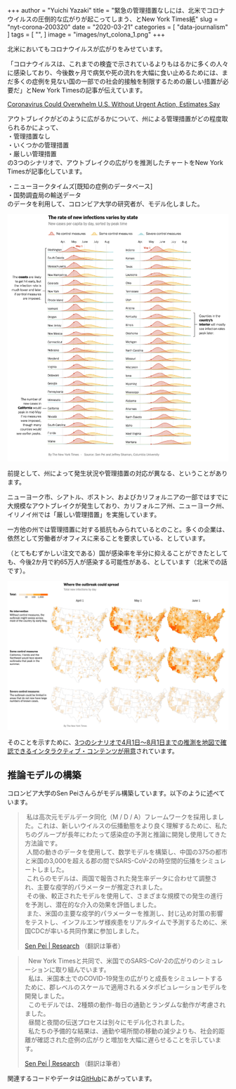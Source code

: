 +++
author = "Yuichi Yazaki"
title = "緊急の管理措置なしには、北米でコロナウイルスの圧倒的な広がりが起こってしまう、とNew York Times紙"
slug = "nyt-corona-200320"
date = "2020-03-21"
categories = [
    "data-journalism"
]
tags = [
    "",
]
image = "images/nyt_colona_1.png"
+++

北米においてもコロナウイルスが広がりをみせています。

「コロナウイルスは、これまでの検査で示されているよりもはるかに多くの人々に感染しており、今後数ヶ月で病気や死の流れを大幅に食い止めるためには、まだ多くの症例を見ない国の一部での社会的接触を制限するための厳しい措置が必要だ」とNew York Timesの記事が伝えています。

[Coronavirus Could Overwhelm U.S. Without Urgent Action, Estimates Say](https://www.nytimes.com/interactive/2020/03/20/us/coronavirus-model-us-outbreak.html)

アウトブレイクがどのように広がるかについて、州による管理措置がどの程度取られるかによって、  
・管理措置なし  
・いくつかの管理措置  
・厳しい管理措置  
の3つのシナリオで、アウトブレイクの広がりを推測したチャートをNew York Timesが記事化しています。

・ニューヨークタイムズ\[既知の症例のデータベース\]  
・国勢調査局の輸送データ  
のデータを利用して、コロンビア大学の研究者が、モデル化しました。

![](images/nyt_colona_2.png)

前提として、州によって発生状況や管理措置の対応が異なる、ということがあります。

ニューヨーク市、シアトル、ボストン、およびカリフォルニアの一部ではすでに大規模なアウトブレイクが発生しており、カリフォルニア州、ニューヨーク州、イリノイ州では「厳しい管理措置」を実施しています。

一方他の州では管理措置に対する抵抗もみられているとのこと。多くの企業は、依然として労働者がオフィスに来ることを要求している、としています。

（とてもむずかしい注文である）国が感染率を半分に抑えることができたとしても、今後2か月で約65万人が感染する可能性がある、としています（北米での話です）。

![](images/nyt_colona_1.png)

そのことを示すために、[3つのシナリオで4月1日〜8月1日までの推測を地図で確認できるインタラクティブ・コンテンツが用意](https://www.nytimes.com/interactive/2020/03/20/us/coronavirus-model-us-outbreak.html)されています。

## 推論モデルの構築

コロンビア大学のSen Peiさんらがモデル構築しています。以下のように述べています。

>  私は高次元モデルデータ同化（M / D / A）フレームワークを採用しました。これは、新しいウイルスの伝播動態をより良く理解するために、私たちのグループが長年にわたって感染症の予測と推論に開発し使用してきた方法論です。  
>  人間の動きのデータを使用して、数学モデルを構築し、中国の375の都市と米国の3,000を超える郡の間でSARS-CoV-2の時空間的伝播をシミュレートしました。  
>  これらのモデルは、両国で報告された発生率データに合わせて調整され、主要な疫学的パラメーターが推定されました。  
>  その後、較正されたモデルを使用して、さまざまな規模での発生の進行を予測し、潜在的な介入の効果を評価しました。  
>  また、米国の主要な疫学的パラメーターを推測し、封じ込め対策の影響をテストし、インフルエンザ様疾患をリアルタイムで予測するために、米国CDCが率いる共同作業に参加しました。
> 
> [Sen Pei | Research](http://%20http//www.columbia.edu/~sp3449/covid-19.html) （翻訳は筆者）

>   New York Timesと共同で、米国でのSARS-CoV-2の広がりのシミュレーションに取り組んでいます。  
>   私は、米国本土でのCOVID-19発生の広がりと成長をシミュレートするために、郡レベルのスケールで適用されるメタポピュレーションモデルを開発しました。  
>   このモデルでは、2種類の動作-毎日の通勤とランダムな動作が考慮されました。  
>   昼間と夜間の伝送プロセスは別々にモデル化されました。  
>   私たちの予備的な結果は、通勤や場所間の移動の減少よりも、社会的距離が確認された症例の広がりと増加を大幅に遅らせることを示しています。
> 
> [Sen Pei | Research](http://%20http//www.columbia.edu/~sp3449/covid-19.html) （翻訳は筆者）

関連するコードやデータは[GitHub](https://github.com/SenPei-CU/)にあがっています。
